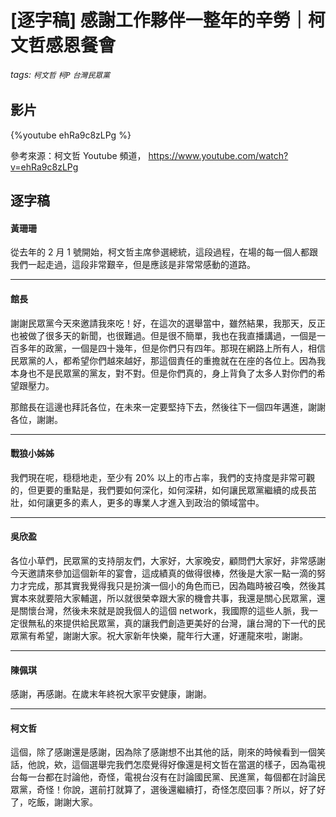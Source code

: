 # [逐字稿] 感謝工作夥伴一整年的辛勞｜柯文哲感恩餐會

###### tags: `柯文哲` `柯P` `台灣民眾黨`

## 影片

{%youtube ehRa9c8zLPg %}

參考來源：柯文哲 Youtube 頻道， https://www.youtube.com/watch?v=ehRa9c8zLPg

## 逐字稿

#### 黃珊珊

從去年的 2 月 1 號開始，柯文哲主席參選總統，這段過程，在場的每一個人都跟我們一起走過，這段非常艱辛，但是應該是非常常感動的道路。

---

#### 館長

謝謝民眾黨今天來邀請我來吃！好，在這次的選舉當中，雖然結果，我那天，反正也被做了很多天的新聞，也很難過。但是很不簡單，我也在我直播講過，一個是一百多年的政黨，一個是四十幾年，但是你們只有四年。那現在網路上所有人，相信民眾黨的人，都希望你們越來越好，那這個責任的重擔就在在座的各位上。因為我本身也不是民眾黨的黨友，對不對。但是你們真的，身上背負了太多人對你們的希望跟壓力。

那館長在這邊也拜託各位，在未來一定要堅持下去，然後往下一個四年邁進，謝謝各位，謝謝。

---

#### 戰狼小姊姊

我們現在呢，穏穏地走，至少有 20% 以上的市占率，我們的支持度是非常可觀的，但更要的重點是，我們要如何深化，如何深耕，如何讓民眾黨繼續的成長茁壯，如何讓更多的素人，更多的專業人才進入到政治的領域當中。

---

#### 吳欣盈

各位小草們，民眾黨的支持朋友們，大家好，大家晚安，顧問們大家好，非常感謝今天邀請來參加這個新年的宴會，這成績真的做得很棒，然後是大家一點一滴的努力才完成，那其實我覺得我只是扮演一個小的角色而已，因為臨時被召喚，然後其實本來就要陪大家輔選，所以就很榮幸跟大家的機會共事，我還是關心民眾黨，還是關懷台灣，然後未來就是說我個人的這個 network，我國際的這些人脈，我一定很無私的來提供給民眾黨，真的讓我們創造更美好的台灣，讓台灣的下一代的民眾黨有希望，謝謝大家。祝大家新年快樂，龍年行大運，好運龍來啦，謝謝。

---

#### 陳佩琪

感謝，再感謝。在歲末年終祝大家平安健康，謝謝。

---

#### 柯文哲

這個，除了感謝還是感謝，因為除了感謝想不出其他的話，剛來的時候看到一個笑話，他說，欸，這個選舉完我們怎麼覺得好像還是柯文哲在當選的樣子，因為電視台每一台都在討論他，奇怪，電視台沒有在討論國民黨、民進黨，每個都在討論民眾黨，奇怪！你說，選前打就算了，選後還繼續打，奇怪怎麼回事？所以，好了好了，吃飯，謝謝大家。

